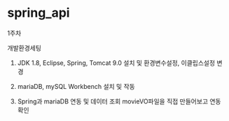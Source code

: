 # spring_api

1주차

개발환경세팅
1. JDK 1.8, Eclipse, Spring, Tomcat 9.0 설치 및 환경변수설정, 이클립스설정 변경

2. mariaDB, mySQL Workbench 설치 및 작동

3. Spring과 mariaDB 연동 및 데이터 조회
movieVO파일을 직접 만들어보고 연동 확인



